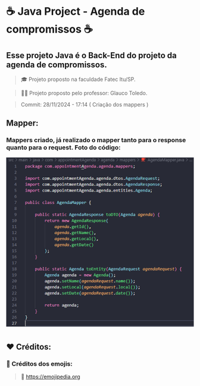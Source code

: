 # ☕ Java Project - Agenda de compromissos ☕

## Esse projeto Java é o Back-End do projeto da agenda de compromissos.

> 🎓 Projeto proposto na faculdade Fatec Itu/SP.

> 👨‍🏫 Projeto proposto pelo professor: Glauco Toledo.

> Commit: 28/11/2024 - 17:14 ( Criação dos mappers )

## Mapper:
### Mappers criado, já realizado o mapper tanto para o response quanto para o request. Foto do código:
![Códigos para fazer a validação](./assets/mappers.png)

#

## ❤️ Créditos:

### 🎉 Créditos dos emojis:
> 🔗 https://emojipedia.org